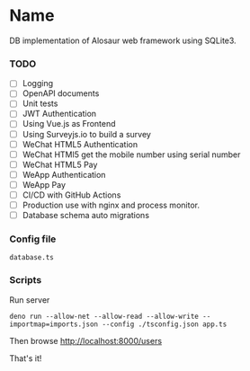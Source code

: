 # Name

DB implementation of Alosaur web framework using SQLite3.

### TODO

- [ ] Logging
- [ ] OpenAPI documents
- [ ] Unit tests
- [ ] JWT Authentication
- [ ] Using Vue.js as Frontend
- [ ] Using Surveyjs.io to build a survey
- [ ] WeChat HTML5 Authentication
- [ ] WeChat HTMl5 get the mobile number using serial number
- [ ] WeChat HTML5 Pay
- [ ] WeApp Authentication
- [ ] WeApp Pay
- [ ] CI/CD with GitHub Actions
- [ ] Production use with nginx and process monitor.
- [ ] Database schema auto migrations

### Config file

`database.ts`

### Scripts

Run server

```
deno run --allow-net --allow-read --allow-write --importmap=imports.json --config ./tsconfig.json app.ts
```

Then browse [http://localhost:8000/users]()

That's it!
